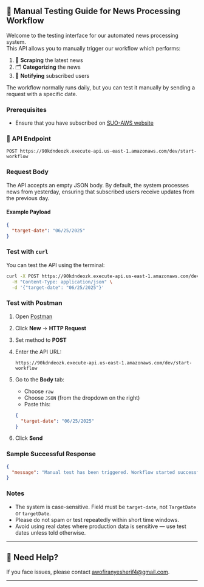 ## 🧪 Manual Testing Guide for News Processing Workflow

Welcome to the testing interface for our automated news processing system.  
This API allows you to manually trigger our workflow which performs:

1. 📰 **Scraping** the latest news  
2. 🗂 **Categorizing** the news  
3. 📣 **Notifying** subscribed users

The workflow normally runs daily, but you can test it manually by sending a request with a specific date.

### Prerequisites
- Ensure that you have subscribed on [SUO-AWS website]()

### 🔗 API Endpoint

```
POST https://90kdndeozk.execute-api.us-east-1.amazonaws.com/dev/start-workflow
```

### Request Body

The API accepts an empty JSON body.
By default, the system processes news from yesterday, ensuring that subscribed users receive updates from the previous day.

#### Example Payload

```json
{
  "target-date": "06/25/2025"
}
```

### Test with `curl`

You can test the API using the terminal:

```bash
curl -X POST https://90kdndeozk.execute-api.us-east-1.amazonaws.com/dev/start-workflow \
  -H "Content-Type: application/json" \
  -d '{"target-date": "06/25/2025"}'
```


### Test with Postman

1. Open [Postman](https://www.postman.com/)

2. Click **New** → **HTTP Request**

3. Set method to **POST**

4. Enter the API URL:

   ```
   https://90kdndeozk.execute-api.us-east-1.amazonaws.com/dev/start-workflow
   ```

5. Go to the **Body** tab:

   * Choose `raw`
   * Choose `JSON` (from the dropdown on the right)
   * Paste this:

   ```json
   {
     "target-date": "06/25/2025"
   }
   ```

6. Click **Send**

### Sample Successful Response

```json
{
  "message": "Manual test has been triggered. Workflow started successfully."
}
```

### Notes

* The system is case-sensitive. Field must be `target-date`, not `TargetDate` or `targetDate`.
* Please do not spam or test repeatedly within short time windows.
* Avoid using real dates where production data is sensitive — use test dates unless told otherwise.

---

## 🙋 Need Help?

If you face issues, please contact awofiranyesherif4@gmail.com.

---